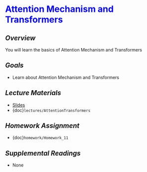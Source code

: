 # <span style="color: blue;"><b>Attention Mechanism and Transformers</b></span>

## *Overview*
You will learn the basics of Attention Mechanism and Transformers

## *Goals*
* Learn about Attention Mechanism and Transformers

## *Lecture Materials*
* [Slides]()
* {doc}`lectures/AttentionTransformers`

## *Homework Assignment*
* {doc}`homework/Homework_11`

## *Supplemental Readings*
* None